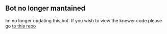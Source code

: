 ## Bot no longer mantained

Im no longer updating this bot. If you wish to view the knewer code please go [to this repo](https://github.com/ThatGuyJamal/Terminal-Discord-Bot)